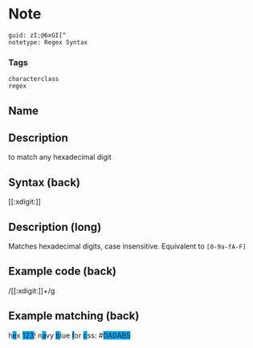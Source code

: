 # Note
```
guid: zI;@6xGI[^
notetype: Regex Syntax
```

### Tags
```
characterclass
regex
```

## Name


## Description
to match any hexadecimal digit

## Syntax (back)
<div>
  [[:xdigit:]]
</div>

## Description (long)
Matches hexadecimal digits, case insensitive. Equivalent to
<code>[0-9a-fA-F]</code>

## Example code (back)
<div>
  /[[:xdigit:]]+/g
</div>

## Example matching (back)
h<span style="background-color: rgb(0, 170, 255);">e</span>x
<span style="background-color: rgb(0, 170, 255);">123</span>!
n<span style="background-color: rgb(0, 170, 255);">a</span>vy
<span style="background-color: rgb(0, 170, 255);">b</span>lue
<span style="background-color: rgb(0, 170, 255);">f</span>or
<span style="background-color: rgb(0, 170, 255);">c</span>ss:
#<span style="background-color: rgb(0, 170, 255);">0A0AB5</span>
